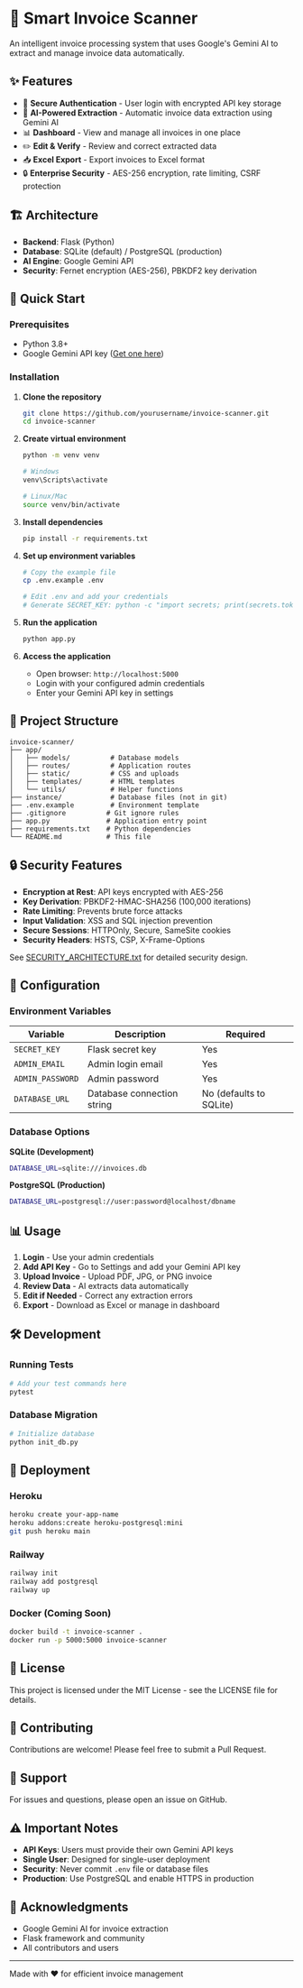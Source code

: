 # 🧾 Smart Invoice Scanner

An intelligent invoice processing system that uses Google's Gemini AI to extract and manage invoice data automatically.

## ✨ Features

- 🔐 **Secure Authentication** - User login with encrypted API key storage
- 🤖 **AI-Powered Extraction** - Automatic invoice data extraction using Gemini AI
- 📊 **Dashboard** - View and manage all invoices in one place
- ✏️ **Edit & Verify** - Review and correct extracted data
- 📥 **Excel Export** - Export invoices to Excel format
- 🔒 **Enterprise Security** - AES-256 encryption, rate limiting, CSRF protection

## 🏗️ Architecture

- **Backend**: Flask (Python)
- **Database**: SQLite (default) / PostgreSQL (production)
- **AI Engine**: Google Gemini API
- **Security**: Fernet encryption (AES-256), PBKDF2 key derivation

## 🚀 Quick Start

### Prerequisites

- Python 3.8+
- Google Gemini API key ([Get one here](https://makersuite.google.com/app/apikey))

### Installation

1. **Clone the repository**
   ```bash
   git clone https://github.com/yourusername/invoice-scanner.git
   cd invoice-scanner
   ```

2. **Create virtual environment**
   ```bash
   python -m venv venv
   
   # Windows
   venv\Scripts\activate
   
   # Linux/Mac
   source venv/bin/activate
   ```

3. **Install dependencies**
   ```bash
   pip install -r requirements.txt
   ```

4. **Set up environment variables**
   ```bash
   # Copy the example file
   cp .env.example .env
   
   # Edit .env and add your credentials
   # Generate SECRET_KEY: python -c "import secrets; print(secrets.token_hex(32))"
   ```

5. **Run the application**
   ```bash
   python app.py
   ```

6. **Access the application**
   - Open browser: `http://localhost:5000`
   - Login with your configured admin credentials
   - Enter your Gemini API key in settings

## 📁 Project Structure

```
invoice-scanner/
├── app/
│   ├── models/          # Database models
│   ├── routes/          # Application routes
│   ├── static/          # CSS and uploads
│   ├── templates/       # HTML templates
│   └── utils/           # Helper functions
├── instance/            # Database files (not in git)
├── .env.example         # Environment template
├── .gitignore          # Git ignore rules
├── app.py              # Application entry point
├── requirements.txt    # Python dependencies
└── README.md           # This file
```

## 🔒 Security Features

- **Encryption at Rest**: API keys encrypted with AES-256
- **Key Derivation**: PBKDF2-HMAC-SHA256 (100,000 iterations)
- **Rate Limiting**: Prevents brute force attacks
- **Input Validation**: XSS and SQL injection prevention
- **Secure Sessions**: HTTPOnly, Secure, SameSite cookies
- **Security Headers**: HSTS, CSP, X-Frame-Options

See [SECURITY_ARCHITECTURE.txt](SECURITY_ARCHITECTURE.txt) for detailed security design.

## 🔧 Configuration

### Environment Variables

| Variable | Description | Required |
|----------|-------------|----------|
| `SECRET_KEY` | Flask secret key | Yes |
| `ADMIN_EMAIL` | Admin login email | Yes |
| `ADMIN_PASSWORD` | Admin password | Yes |
| `DATABASE_URL` | Database connection string | No (defaults to SQLite) |

### Database Options

**SQLite (Development)**
```bash
DATABASE_URL=sqlite:///invoices.db
```

**PostgreSQL (Production)**
```bash
DATABASE_URL=postgresql://user:password@localhost/dbname
```

## 📊 Usage

1. **Login** - Use your admin credentials
2. **Add API Key** - Go to Settings and add your Gemini API key
3. **Upload Invoice** - Upload PDF, JPG, or PNG invoice
4. **Review Data** - AI extracts data automatically
5. **Edit if Needed** - Correct any extraction errors
6. **Export** - Download as Excel or manage in dashboard

## 🛠️ Development

### Running Tests
```bash
# Add your test commands here
pytest
```

### Database Migration
```bash
# Initialize database
python init_db.py
```

## 🚢 Deployment

### Heroku
```bash
heroku create your-app-name
heroku addons:create heroku-postgresql:mini
git push heroku main
```

### Railway
```bash
railway init
railway add postgresql
railway up
```

### Docker (Coming Soon)
```bash
docker build -t invoice-scanner .
docker run -p 5000:5000 invoice-scanner
```

## 📝 License

This project is licensed under the MIT License - see the LICENSE file for details.

## 🤝 Contributing

Contributions are welcome! Please feel free to submit a Pull Request.

## 📧 Support

For issues and questions, please open an issue on GitHub.

## ⚠️ Important Notes

- **API Keys**: Users must provide their own Gemini API keys
- **Single User**: Designed for single-user deployment
- **Security**: Never commit `.env` file or database files
- **Production**: Use PostgreSQL and enable HTTPS in production

## 🙏 Acknowledgments

- Google Gemini AI for invoice extraction
- Flask framework and community
- All contributors and users

---

Made with ❤️ for efficient invoice management
